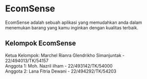 # EcomSense
EcomSense adalah sebuah aplikasi yang memudahkan anda dalam menemukan barang yang kamu inginkan dengan kualitas terbaik.

## Kelompok EcomSense <br/>
Ketua Kelompok:  Marchel Rianra Glendrikho Simanjuntak - 22/494013/TK/54157 <br/>
Anggota 1: Moh. Nazril ilham - 22/493142/TK/54000 <br/>
Anggota 2: Lana Fitria Dewani - 22/494292/TK/54203 <br/>
